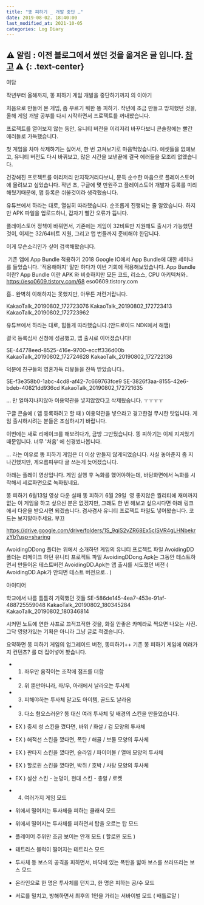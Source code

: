 ```yaml
---
title: "똥 피하기 _ 개발 중단 …"
date: 2019-08-02. 18:40:00
last_modified_at: 2021-10-05
categories: Log Diary
---
```

⚠ **알림** : 이전 블로그에서 썼던 것을 옮겨온 글 입니다. [참고](https://ttmdacl.github.io/log/diary/hello-blog/) ⚠
{: .text-center}
---
여담

작년부터 올해까지, 똥 피하기 게임 개발을 중단하기까지 의 이야기

처음으로 만들어 본 게임, 좀 부르기 뭐한 똥 피하기.
작년에 조금 만들고 방치했던 것을, 올해 게임 개발 공부를 다시 시작하면서 프로젝트를 꺼내봤습니다.

​프로젝트를 열어보지 않는 동안, 유니티 버전을 이리저리 바꾸다보니 콘솔창에는 빨간 에러들로 가득했습니다.

첫 게임을 차마 삭제하기는 싫어서, 한 번 고쳐보기로 마음먹었습니다.
에셋들을 없에보고, 유니티 버전도 다시 바꿔보고, 많은 시간을 보낸끝에 결국 에러들을 모조리 없앴습니다.

건강해진 프로젝트를 이리저리 만지작거리다보니, 문득 순수한 마음으로 플레이스토어에 올려보고 싶었습니다.
작년 초, 구글에 몇 만원주고 플레이스토어 개발자 등록를 미리 해뒀기때문에, 앱 등록은 쉬울것이라 생각했습니다.

유튜브에서 하라는 대로, 열심히 따라했습니다. 순조롭게 진행되는 줄 알았습니다.
하지만 APK 파일을 업로드하니, 갑자기 빨간 오류가 뜹니다.

플레이스토어 정책이 바꿔면서, 기존에는 게임이 32비트만 지원해도 출시가 가능했던 것이,
이제는 32/64비트 지원, 그리고 앱 번들까지 준비해야 한답니다.

이게 무슨소리인가 싶어 검색해봤습니다.

​
기존 앱에 App Bundle 적용하기
2018 Google IO에서 App Bundle에 대한 세미나를 들었습니다. '적용해야지' 말만 하다가 이번 기회에 적용해보았습니다. App Bundle 이란? App Bundle 이란 APK 와 비슷하지만 모든 코드, 리소스, CPU 아키텍처와..
https://eso0609.tistory.com/68
eso0609.tistory.com

흠.. 완벽히 이해하지는 못했지만, 아무튼 저런거랍니다.

KakaoTalk_20190802_172723076
KakaoTalk_20190802_172723413
KakaoTalk_20190802_172723962

유튜브에서 하라는 대로, 힘들게 따라했습니다.(안드로이드 NDK에서 해맴)

결국 등록심사 신청에 성공했고, 앱 출시로 이어졌습니다!

SE-44778eed-8525-416e-9700-eccff336d00b
KakaoTalk_20190802_172724628
KakaoTalk_20190802_172722136

덕분에 친구들의 영혼가득 리뷰들을 잔뜩 받았습니다..

SE-f3e358b0-1abc-4cd8-af42-7c669763fce9
SE-3826f3aa-8155-42e6-bdeb-40821dd936cd
KakaoTalk_20190802_172721635

... 만 얼마지나지않아 이용약관을 넣지않았다고 삭제됬습니다. ㅜㅜㅜㅜ

구글 콘솔에 ( 앱 등록하려고 할 때 ) 이용약관을 넣으라고 경고한걸 무시한 탓입니다.
게임 출시하시려는 분들은 조심하시기 바랍니다.

이번에는 새로 리메이크를 해보려다가, 금방 그만뒀습니다. 똥 피하기는 이제 지겨웠기 때문입니다.
너무 '처음' 에 신경썼나봅니다.

... 라는 이유로 똥 피하기 게임은 더 이상 만들지 않게되었습니다.
사실 놓아준지 좀 지나긴했지만, 게으름피우다 글 쓰는게 늦어졌습니다.

아래는 플레이 영상입니다.
게임 실행 후 녹화를 했어야하는데, 바탕화면에서 녹화를 시작해서 세로화면으로 녹화됬네요.

똥 피하기 6월13일
영상 다운 실패
똥 피하기 6월 29일
​
영 좋지않은 퀄리티에 재미까지없는 이 게임을 하고 싶으신 분은 없겠지만, 그래도 한 번 해보고 싶으시다면 아래 링크에서 다운을 받으시면 되겠습니다.
겸사겸사 유니티 프로젝트 파일도 넣어봤습니다. 코드는 보지말아주세요. 부끄

https://drive.google.com/drive/folders/1S_9qiS2vZR68Ex5cISVR4gLHNbekrzYb?usp=sharing

AvoidingDDong 폴더는 위에서 소개하던 게임의 유니티 프로젝트 파일
AvoidingDD 폴더는 리메이크 하던 유니티 프로젝트 파일
AvoidingDDong.Apk는 그동안 테스트하면서 만들어온 테스트버전
AvoidingDD.Apk는 앱 출시를 시도했던 버전
( AvoidingDD.Apk가 안되면 테스트 버전으로.. )

아이디어

학교에서 나름 틈틈히 기획했던 것들
SE-586de145-4ea7-453e-91af-488725559048
KakaoTalk_20190802_180345284
KakaoTalk_20190802_180346814

시커먼 노트에 연한 샤프로 끄적끄적한 것을, 화질 안좋은 카메라로 찍으면 나오는 사진.
그닥 영양가있는 기획은 아니라 그냥 글로 적겠습니다.

요약하면 똥 피하기 게임의 업그레이드 버전, 똥피하기++
기존 똥 피하기 게임에 여러가지 컨텐츠? 를 더 집어넣어 봤습니다.

- 1. 좌우만 움직이는 조작에 점프를 더함
- 2. 위 뿐만아니라, 좌/우, 아래에서 날라오는 투사체
- 3. 피해야하는 투사체 말고도 아이템, 골드도 날라옴
- 3. 다소 혐오스러운? 똥 대신 여러 투사체 및 배경의 스킨을 만들었습니다.
- EX ) 중세 성 스킨을 꼈다면, 바위 / 화살 / 검 모양의 투사체
- EX ) 해적선 스킨을 꼈다면, 폭탄 / 해골 / 보물 모양의 투사체
- EX ) 판타지 스킨을 꼈다면, 슬라임 / 파이어볼 / 열매 모양의 투사체
- EX ) 할로윈 스킨을 꼈다면, 박쥐 / 호박 / 사탕 모양의 투사체
- EX ) 설산 스킨 - 눈덩이, 현대 스킨 - 총알 / 로켓

- 4. 여러가지 게임 모드
- 위에서 떨어지는 투사체을 피하는 클래식 모드
- 위에서 떨어지는 투사체를 피하면서 탑을 오르는 탑 모드
- 플레이어 주위만 조금 보이는 안개 모드 ( 할로윈 모드 )
- 테트리스 블럭이 떨어지는 테트리스 모드
- 투사체 등 보스의 공격을 피하면서, 바닥에 있는 폭탄을 밟아 보스를 쓰러뜨리는 보스 모드
- 온라인으로 한 명은 투사체를 던지고, 한 명은 피하는 공/수 모드
- 서로를 밀치고, 방해하면서 최후의 1인을 가리는 서바이벌 모드 ( 배틀로얄 )